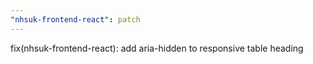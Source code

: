 ```yaml
---
"nhsuk-frontend-react": patch
---
```


fix(nhsuk-frontend-react): add aria-hidden to responsive table heading
